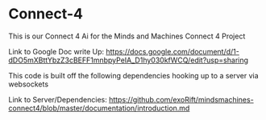 # Connect-4

This is our Connect 4 Ai for the Minds and Machines Connect 4 Project 

Link to Google Doc write Up:
https://docs.google.com/document/d/1-dDO5mXBttYbzZ3cBEFF1mnbpyPeIA_D1hy030kfWCQ/edit?usp=sharing

This code is built off the following dependencies hooking up to a server via websockets 

Link to Server/Dependencies: 
https://github.com/exoRift/mindsmachines-connect4/blob/master/documentation/introduction.md
